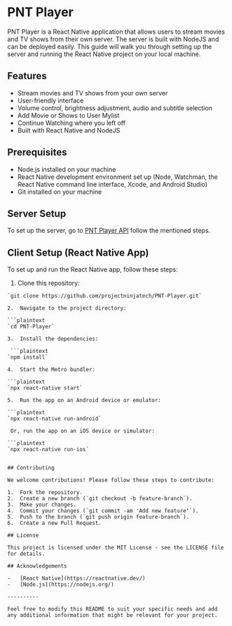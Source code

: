 # PNT Player

PNT Player is a React Native application that allows users to stream movies and TV shows from their own server. The server is built with NodeJS and can be deployed easily. This guide will walk you through setting up the server and running the React Native project on your local machine.

## Features

-   Stream movies and TV shows from your own server
-   User-friendly interface
-   Volume control, brightness adjustment, audio and subtitle selection
-   Add Movie or Shows to User Mylist
-   Continue Watching where you left off
-   Built with React Native and NodeJS

## Prerequisites

-   Node.js installed on your machine
-   React Native development environment set up (Node, Watchman, the React Native command line interface, Xcode, and Android Studio)
-   Git installed on your machine

## Server Setup

To set up the server, go to [PNT Player API](https://github.com/projectninjatech/PNT-Player-API) follow the mentioned steps.



## Client Setup (React Native App)

To set up and run the React Native app, follow these steps:

1.  Clone this repository:

   ```plaintext
   `git clone https://github.com/projectninjatech/PNT-Player.git` 
    
2.  Navigate to the project directory:

   ```plaintext
   `cd PNT-Player` 
    
3.  Install the dependencies:

    ```plaintext
   `npm install` 
    
4.  Start the Metro bundler:

   ```plaintext
   `npx react-native start` 
    
5.  Run the app on an Android device or emulator:

   ```plaintext
   `npx react-native run-android` 
    
    Or, run the app on an iOS device or simulator:
    
   ```plaintext
   `npx react-native run-ios` 
    

## Contributing

We welcome contributions! Please follow these steps to contribute:

1.  Fork the repository.
2.  Create a new branch (`git checkout -b feature-branch`).
3.  Make your changes.
4.  Commit your changes (`git commit -am 'Add new feature'`).
5.  Push to the branch (`git push origin feature-branch`).
6.  Create a new Pull Request.

## License

This project is licensed under the MIT License - see the LICENSE file for details.

## Acknowledgements

-   [React Native](https://reactnative.dev/)
-   [Node.js](https://nodejs.org/)

----------

Feel free to modify this README to suit your specific needs and add any additional information that might be relevant for your project.